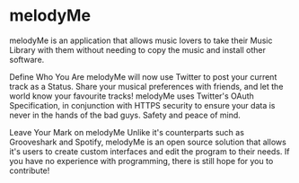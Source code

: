 melodyMe
========

melodyMe is an application that allows music lovers to take their Music Library with them without needing to copy the music and install other software.

Define Who You Are
melodyMe will now use Twitter to post your current track as a Status. Share your musical preferences with friends, and let the world know your favourite tracks! melodyMe uses Twitter's OAuth Specification, in conjunction with HTTPS security to ensure your data is never in the hands of the bad guys. Safety and peace of mind.

Leave Your Mark on melodyMe
Unlike it's counterparts such as Grooveshark and Spotify, melodyMe is an open source solution that allows it's users to create custom interfaces and edit the program to their needs.
If you have no experience with programming, there is still hope for you to contribute! 

